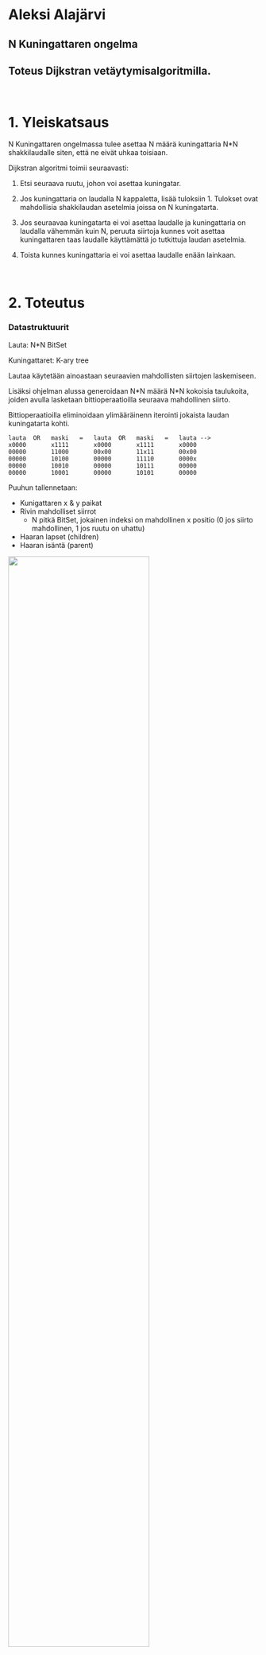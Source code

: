 # Aleksi Alajärvi
##  N Kuningattaren ongelma
## Toteus Dijkstran vetäytymisalgoritmilla.

<br>

# 1. Yleiskatsaus

N Kuningattaren ongelmassa tulee asettaa N määrä kuningattaria N*N shakkilaudalle siten, että ne eivät uhkaa toisiaan.

Dijkstran algoritmi toimii seuraavasti:

1. Etsi seuraava ruutu, johon voi asettaa kuningatar.

2. Jos kuningattaria on laudalla N kappaletta, lisää tuloksiin 1. Tulokset ovat mahdollisia shakkilaudan asetelmia joissa on N kuningatarta.

3. Jos seuraavaa kuningatarta ei voi asettaa laudalle ja kuningattaria on laudalla vähemmän kuin N, peruuta siirtoja kunnes voit asettaa kuningattaren taas laudalle käyttämättä jo tutkittuja laudan asetelmia.

4. Toista kunnes kuningattaria ei voi asettaa laudalle enään lainkaan.

<br>

# 2. Toteutus

### Datastruktuurit

Lauta: N*N BitSet

Kuningattaret: K-ary tree

Lautaa käytetään ainoastaan seuraavien mahdollisten siirtojen laskemiseen.

Lisäksi ohjelman alussa generoidaan N\*N määrä N\*N kokoisia taulukoita, joiden avulla lasketaan bittioperaatioilla seuraava mahdollinen siirto. 

Bittioperaatioilla eliminoidaan ylimääräinenn iterointi jokaista laudan kuningatarta kohti.

```
lauta  OR   maski   =   lauta  OR   maski   =   lauta -->
x0000       x1111       x0000       x1111       x0000
00000       11000       00x00       11x11       00x00
00000       10100       00000       11110       0000x
00000       10010       00000       10111       00000
00000       10001       00000       10101       00000
```

Puuhun tallennetaan:
- Kunigattaren x & y paikat
- Rivin mahdolliset siirrot
  - N pitkä BitSet, jokainen indeksi on mahdollinen x positio (0 jos siirto mahdollinen, 1 jos ruutu on uhattu)
- Haaran lapset (children)
- Haaran isäntä (parent)

<img src="https://upload.wikimedia.org/wikipedia/en/e/e8/Ternary_tree_2.png" width="75%"></img>
> K-ary tree visualisaatio
>
> CC BY 4.0, https://en.wikipedia.org/w/index.php?curid=60823732


<br>

---

### Algoritmi

---

Kirjoitan pseudokoodilla perustoimintaperiaatteen.

Siirtomaskien generointi


```
BitSet[] generateMasks():
    masks = new BitSet[N*N]

    while(N*N kertaa):
        mask = new BitSet(N*N)
        
        mask.set.rows
        mask.set.cols
        mask.set.diagonals

        masks.push(mask)

    return masks
```

Rekursiivinen backtrack algoritmi


```
dijkstra(rootNode) ->


dijkstra(node):
    if(board.queens === N):
        solutions++

    possibleMoves = board.forEach(lambda(queen) -> board.or(masks[i]))
    
    move = possibleMoves.first
    
    if(move):
        board.set(move)

        nextNode = new Node(move)
        node.addChild(node)
        node.moves.set(curPossibleMoves)

        return dijkstra(netxNode)
    
    else:
        if(node === rootNode && board.queens === N):
            console.log(solutions)
            return

        board.unset(lastMove)
        node.parent.setExplored(this)

        return dijkstra(node.parent)
```

---

### Parannettavaa:
- Monisäikeistys, tällä hetkellä ohjelma on vain yksisäikeinen.
- Java toteutuksessani on paljon ohjelmahaaroja, jotka voisi todennäköisesti saada pois.
- Branchless programming?
- Testaa BitSet vs bool[] nopeus? boolean[8][8] veisi 512 bittiä muistia, kun taas BitSet(N*N) vie tasan 64 bittiä. Operaatiot saattavat olla nopeampia booleanille?
- Piirrä hienompi shakkilauta
- Piirrä kuva puusta, helppo visualisoida. Kaikki puun uloimmat haarat/lehdet ovat N kuningattaren ratkaisuja.
